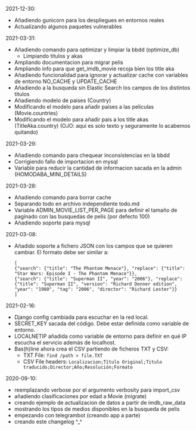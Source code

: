 2021-12-30:
  * Añadiendo gunicorn para los despliegues en entornos reales
  * Actualizando algunos paquetes vulnerables

2021-03-31:
  * Añadiendo comando para optimizar y limpiar la bbdd (optimize_db)
    - Limpiando titulos y akas
  * Ampliando documentacion para migrar pelis
  * Ampliando info para que get_imdb_movie recoja bien los title aka
  * Añadiendo funcionalidad para ignorar y actualizar cache con variables de entorno NO_CACHE y UPDATE_CACHE
  * Añadiendo a la busqueda sin Elastic Search los campos de los distintos titulos
  * Añadiendo modelo de paises (Country)
  * Modificando el modelo para añadir paises a las peliculas (Movie.countries)
  * Modificando el modelo para añadir pais a los title akas (TitleAka.country) (OJO: aqui es solo texto y seguramente lo acabemos quitando)

2021-03-29:
  * Añadiendo comando para chequear inconsistencias en la bbdd
  * Corrigiendo fallo de importacion en mysql
  * Variable para reducir la cantidad de informacion sacada en la admin (HOMODABA_MINI_DETAILS)

2021-03-28:
  * Añadiendo comando para borrar cache
  * Separando todo en archivo independiente todo.md
  * Variable ADMIN_MOVIE_LIST_PER_PAGE para definir el tamaño de paginado con las busquedas de pelis (por defecto 100)
  * Añadiendo soporte para mysql

2021-03-08:
  * Añadido soporte a fichero JSON con los campos que se quieren cambiar. El formato debe ser similar a:
    ```
    [
    {"search": {"title": "The Phantom Menace"}, "replace": {"title": "Star Wars: Episode I - The Phantom Menace"}},
    {"search": {"title": "Superman II", "year": "2006"}, "replace": {"title": "Superman II", "version": "Richard Donner edition", "year": "1980", "tag": "2006", "director": "Richard Lester"}}
    ]
    ```

2021-02-16:
  * Django config cambiada para escuchar en la red local.
  * SECRET_KEY sacada del código. Debe estar definida como variable de
  entorno.
  * LOCALNETIP añadida como variable de entorno para definir en qué IP
  escucha el servicio además de localhost.
  * Bas(h)line ahora crea el CSV partiendo de ficheros TXT y CSV:
    - TXT File: `find /path > file.TXT`
    - CSV File headers: `Localizacion;Título Original;Titulo traducido;Director;Año;Resolución;Formato`


2020-09-10:
  * reemplazando verbose por el argumento verbosity para import_csv
  * añadiendo clasificaciones por edad a Movie (migrate)
  * creando ejemplo de actualizacion de datos a partir de imdb_raw_data
  * mostrando los tipos de medios disponibles en la busqueda de pelis
  * empezando con telegrambot (creando app a parte)
  * creando este changelog ^_^
